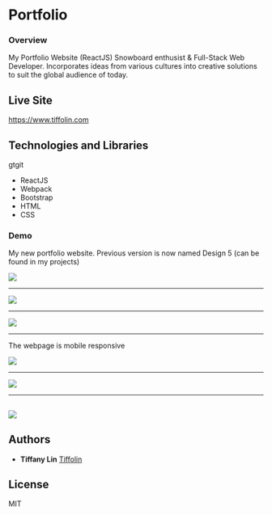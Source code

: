 # Portfolio
### Overview
My Portfolio Website (ReactJS)
Snowboard enthusist & Full-Stack Web Developer. Incorporates ideas from various cultures into creative solutions to suit the global audience of today.

## Live Site
https://www.tiffolin.com

## Technologies and Libraries
gtgit
* ReactJS
* Webpack
* Bootstrap
* HTML
* CSS

### Demo
My new portfolio website. Previous version is now named Design 5 (can be found in my projects)

![](screenshot/1.PNG)      


---
![](screenshot/2.PNG)      


---
![](screenshot/3.PNG)      


---
The webpage is mobile responsive

![](screenshot/4.PNG) 


--- 
![](screenshot/5.PNG)   


--- 

![](screenshot/6.PNG)   
---
## Authors
* **Tiffany Lin**         [Tiffolin](https://github.com/Tiffolin)


## License
MIT
